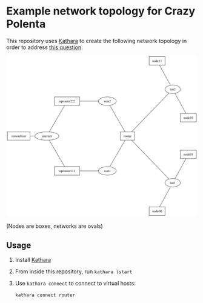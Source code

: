 # Example network topology for Crazy Polenta

This repository uses [Kathara] to create the following network topology in order to address [this question]:

[this question]: https://serverfault.com/questions/1164687/using-multiple-tables-to-route-ips-from-two-isps

![Network diagram](topology.svg)

(Nodes are boxes, networks are ovals)

## Usage

1. Install [Kathara]
2. From inside this repository, run `kathara lstart`
3. Use `kathara connect` to connect to virtual hosts:

    ```
    kathara connect router
    ```

[kathara]: https://www.kathara.org/
